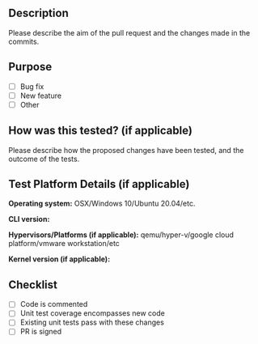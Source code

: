 ## Description

Please describe the aim of the pull request and the changes made in the commits.

## Purpose

- [ ] Bug fix
- [ ] New feature
- [ ] Other

## How was this tested? (if applicable)

Please describe how the proposed changes have been tested, and the outcome of the tests.

## Test Platform Details (if applicable)

**Operating system:** OSX/Windows 10/Ubuntu 20.04/etc.

**CLI version:**

**Hypervisors/Platforms (if applicable):** qemu/hyper-v/google cloud platform/vmware workstation/etc

**Kernel version (if applicable):**

## Checklist

- [ ] Code is commented
- [ ] Unit test coverage encompasses new code
- [ ] Existing unit tests pass with these changes
- [ ] PR is signed
